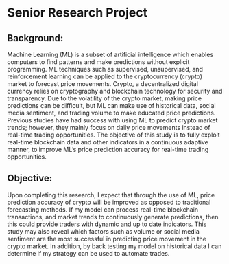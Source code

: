 # Senior Research Project

## Background:
Machine Learning (ML) is a subset of artificial intelligence which enables computers to find patterns and make predictions without explicit programming. ML techniques such as supervised, unsupervised, and reinforcement learning can be applied to the cryptocurrency (crypto) market to forecast price movements. Crypto, a decentralized digital currency relies on cryptography and blockchain technology for security and transparency. Due to the volatility of the crypto market, making price predictions can be difficult, but ML can make use of historical data, social media sentiment, and trading volume to make educated price predictions. Previous studies have had success with using ML to predict crypto market trends; however, they mainly focus on daily price movements instead of real-time trading opportunities. The objective of this study is to fully exploit real-time blockchain data and other indicators in a continuous adaptive manner, to improve ML’s price prediction accuracy for real-time trading opportunities. 

## Objective:
Upon completing this research, I expect that through the use of ML, price prediction accuracy of crypto will be improved as opposed to traditional forecasting methods. If my model can process real-time blockchain transactions, and market trends to continuously generate predictions, then this could provide traders with dynamic and up to date indicators. This study may also reveal which factors such as volume or social media sentiment are the most successful in predicting price movement in the crypto market. In addition, by back testing my model on historical data I can determine if my strategy can be used to automate trades.  
